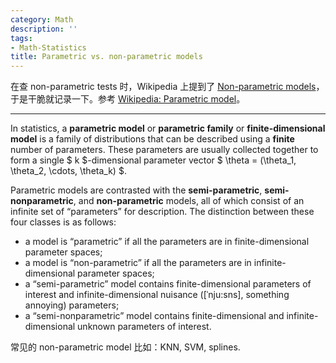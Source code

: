 ```yaml
---
category: Math
description: ''
tags:
- Math-Statistics
title: Parametric vs. non-parametric models
---
```


在查 non-parametric tests 时，Wikipedia 上提到了 [Non-parametric models](https://en.wikipedia.org/wiki/Nonparametric_statistics#Non-parametric_models)，于是干脆就记录一下。参考 [Wikipedia: Parametric model](https://en.wikipedia.org/wiki/Parametric_model)。

-----

In statistics, a **parametric model** or **parametric family** or **finite-dimensional model** is a family of distributions that can be described using a **finite** number of parameters. These parameters are usually collected together to form a single $ k $-dimensional parameter vector $ \theta = (\theta_1, \theta_2, \cdots, \theta_k) $.

Parametric models are contrasted with the **semi-parametric**, **semi-nonparametric**, and **non-parametric** models, all of which consist of an infinite set of “parameters” for description. The distinction between these four classes is as follows:

- a model is “parametric” if all the parameters are in finite-dimensional parameter spaces;
- a model is “non-parametric” if all the parameters are in infinite-dimensional parameter spaces;
- a “semi-parametric” model contains finite-dimensional parameters of interest and infinite-dimensional nuisance ([ˈnju:sns], something annoying) parameters;
- a “semi-nonparametric” model contains finite-dimensional and infinite-dimensional unknown parameters of interest.

常见的 non-parametric model 比如：KNN, SVM, splines.